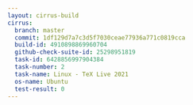 ```yaml
---
layout: cirrus-build
cirrus:
  branch: master
  commit: 1df129d7a7c3d5f7030ceae77936a771c0819cca
  build-id: 4910898869960704
  github-check-suite-id: 25298951819
  task-id: 6428856997904384
  task-number: 2
  task-name: Linux - TeX Live 2021
  os-name: Ubuntu
  test-result: 0
---
```

